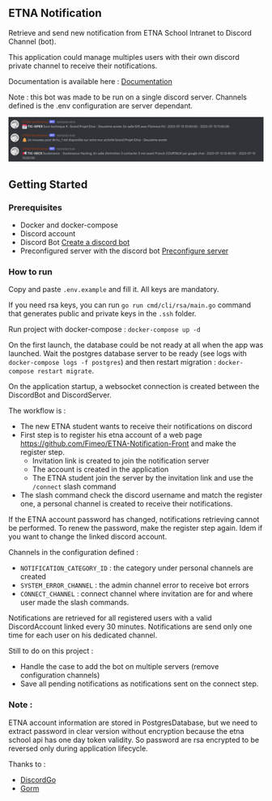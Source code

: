 ## ETNA Notification

Retrieve and send new notification from ETNA School Intranet to Discord Channel (bot).

This application could manage multiples users with their own discord private channel to
receive their notifications.

Documentation is available here : [Documentation](https://github.com/Fimeo/ETNA-Notification/blob/main/doc) 

Note : this bot was made to be run on a single discord server. Channels defined is the .env configuration are server dependant.

![Notification discord](notifications.png)

## Getting Started

### Prerequisites

* Docker and docker-compose
* Discord account
* Discord Bot [Create a discord bot](https://github.com/Fimeo/ETNA-Notification/blob/main/doc/CreateDiscordBot.md)
* Preconfigured server with the discord bot [Preconfigure server](https://github.com/Fimeo/ETNA-Notification/blob/main/doc/PreconfigureServer.md)

### How to run

Copy and paste `.env.example` and fill it. All keys are mandatory.

If you need rsa keys, you can run `go run cmd/cli/rsa/main.go` command that generates public and private keys in the  `.ssh` folder.

Run project with docker-compose : `docker-compose up -d`

On the first launch, the database could be not ready at all when the app was launched.
Wait the postgres database server to be ready (see logs with `docker-compose logs -f postgres`) and then
restart migration : `docker-compose restart migrate`.

On the application startup, a websocket connection is created between the DiscordBot and DiscordServer.

The workflow is :
- The new ETNA student wants to receive their notifications on discord
- First step is to register his etna account of a web page https://github.com/Fimeo/ETNA-Notification-Front and make the register step.
  - Invitation link is created to join the notification server
  - The account is created in the application
  - The ETNA student join the server by the invitation link and use the `/connect` slash command
- The slash command check the discord username and match the register one, a personal channel is created to receive their notifications.

If the ETNA account password has changed, notifications retrieving cannot be performed. To renew the password, make the register step again.
Idem if you want to change the linked discord account.

Channels in the configuration defined :
- `NOTIFICATION_CATEGORY_ID` : the category under personal channels are created
- `SYSTEM_ERROR_CHANNEL` : the admin channel error to receive bot errors
- `CONNECT_CHANNEL` : connect channel where invitation are for and where user made the slash commands.

Notifications are retrieved for all registered users with a valid DiscordAccount linked every 30 minutes.
Notifications are send only one time for each user on his dedicated channel.

Still to do on this project :
- Handle the case to add the bot on multiple servers (remove configuration channels)
- Save all pending notifications as notifications sent on the connect step.

### Note :

ETNA account information are stored in PostgresDatabase, but we need to extract password in clear version without encryption because
the etna school api has one day token validity. So password are rsa encrypted to be reversed only during application lifecycle.

Thanks to :
- [DiscordGo](https://github.com/bwmarrin/discordgo)
- [Gorm](https://github.com/go-gorm/gorm)
